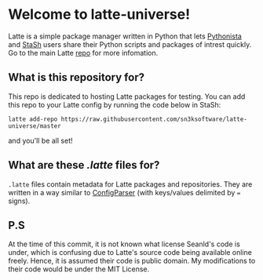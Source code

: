# Welcome to latte-universe!
Latte is a simple package manager written in Python that lets [Pythonista](https://omz-software.com/pythonista) and [StaSh](https://github.com/ywangd/stash) users share their Python scripts and packages of intrest quickly.
Go to the main Latte [repo](https://github.com/sn3ksoftware/latte) for more infomation.

## What is this repository for?

This repo is dedicated to hosting Latte 
packages for testing. You can add this 
repo to your Latte config by running the 
code below in StaSh:

```
latte add-repo https://raw.githubusercontent.com/sn3ksoftware/latte-universe/master
```

and you'll be all set!

## What are these _.latte_ files for?

`.latte` files contain metadata for Latte packages and repositories.
They are written in a way similar to [ConfigParser](https://docs.python.org/3/library/configparser.html)
(with keys/values delimited by `=` signs).

## P.S

At the time of this commit, it is not 
known what license Seanld's code is under, 
which is confusing due to Latte's source 
code being available online freely.
Hence, it is assumed their code is public 
domain. My modifications to their code 
would be under the MIT License.
